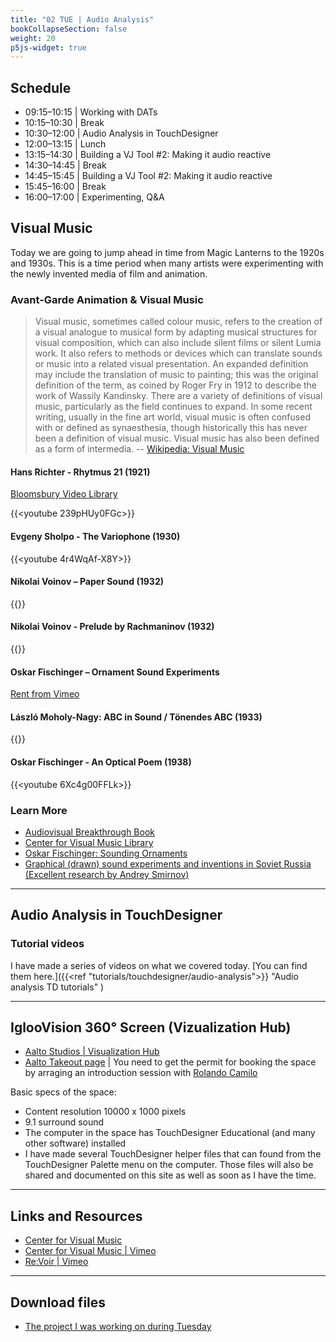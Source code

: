 ```yaml
---
title: "02 TUE | Audio Analysis"
bookCollapseSection: false
weight: 20
p5js-widget: true
---
```


## Schedule

- 09:15–10:15 | Working with DATs
- 10:15–10:30 | Break
- 10:30–12:00 | Audio Analysis in TouchDesigner
- 12:00–13:15 | Lunch
- 13:15–14:30 | Building a VJ Tool #2: Making it audio reactive
- 14:30–14:45 | Break
- 14:45–15:45 | Building a VJ Tool #2: Making it audio reactive
- 15:45–16:00 | Break
- 16:00–17:00 | Experimenting, Q&A

## Visual Music

Today we are going to jump ahead in time from Magic Lanterns to the 1920s and 1930s. This is a time period when many artists were experimenting with the newly invented media of film and animation.

### Avant-Garde Animation & Visual Music

>Visual music, sometimes called colour music, refers to the creation of a visual analogue to musical form by adapting musical structures for visual composition, which can also include silent films or silent Lumia work. It also refers to methods or devices which can translate sounds or music into a related visual presentation. An expanded definition may include the translation of music to painting; this was the original definition of the term, as coined by Roger Fry in 1912 to describe the work of Wassily Kandinsky. There are a variety of definitions of visual music, particularly as the field continues to expand. In some recent writing, usually in the fine art world, visual music is often confused with or defined as synaesthesia, though historically this has never been a definition of visual music. Visual music has also been defined as a form of intermedia. 
-- [Wikipedia: Visual Music](https://en.wikipedia.org/wiki/Visual_music)

#### Hans Richter - Rhytmus 21 (1921)

[Bloomsbury Video Library](https://www-bloomsburyvideolibrary-com.libproxy.aalto.fi/video?docid=RV-Han&tocid=RV-Han_6312844934112&st=Hans+Richter)

{{<youtube 239pHUy0FGc>}}

#### Evgeny Sholpo - The Variophone (1930)

{{<youtube 4r4WqAf-X8Y>}}

#### Nikolai Voinov – Paper Sound (1932)

{{<youtube Mmejo9WL2gY>}}

#### Nikolai Voinov - Prelude by Rachmaninov (1932)

{{<youtube yIR3pCgqb5o>}}

#### Oskar Fischinger – Ornament Sound Experiments

[Rent from Vimeo](https://vimeo.com/ondemand/26951)

#### László Moholy-Nagy: ABC in Sound / Tönendes ABC (1933)

{{<youtube ui_FU-KAZMM>}}

#### Oskar Fischinger - An Optical Poem (1938)

{{<youtube 6Xc4g00FFLk>}}

### Learn More

- [Audiovisual Breakthrough Book](http://ephemeral-expanded.net/audiovisualbreakthrough/)
- [Center for Visual Music Library](http://www.centerforvisualmusic.org/Library.html)
- [Oskar Fischinger: Sounding Ornaments](https://asmir.info/lib/fischinger.htm)
- [Graphical (drawn) sound experiments and inventions in Soviet Russia (Excellent research by Andrey Smirnov)](https://asmir.info/graphical_sound.htm)

---

## Audio Analysis in TouchDesigner

### Tutorial videos

I have made a series of videos on what we covered today. [You can find them here.]({{<ref "tutorials/touchdesigner/audio-analysis">}} "Audio analysis TD tutorials" )

---

## IglooVision 360° Screen (Vizualization Hub)

- [Aalto Studios | Visualization Hub](https://studios.aalto.fi/visualization-hub/)
- [Aalto Takeout page](https://takeout.aalto.fi/613830) | You need to get the permit for booking the space by arraging an introduction session with [Rolando Camilo](https://studios.aalto.fi/people/rolando-camilo/)

Basic specs of the space:
- Content resolution 10000 x 1000 pixels
- 9.1 surround sound
- The computer in the space has TouchDesigner Educational (and many other software) installed
- I have made several TouchDesigner helper files that can found from the TouchDesigner Palette menu on the computer. Those files will also be shared and documented on this site as well as soon as I have the time.

---

## Links and Resources

- [Center for Visual Music](http://www.centerforvisualmusic.org/)
- [Center for Visual Music | Vimeo](https://vimeo.com/user4392897)
- [Re:Voir | Vimeo](https://vimeo.com/revoir)

---

## Download files

- [The project I was working on during Tuesday](#)

